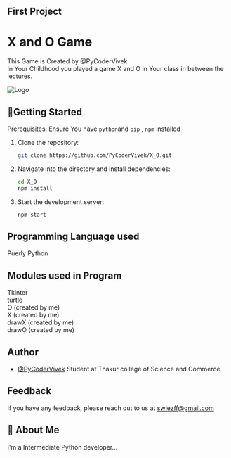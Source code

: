 
## First Project 

# X and O Game

This Game is Created by @PyCoderVivek \
In Your Childhood you played a game X and O in Your class 
in between the lectures. 





![Logo](https://play-lh.googleusercontent.com/lvaVZw8V4U8Ki-1-VQXWWU-bwDqrx1sA2_-8lJv07e3RMAZZyHOTOC_-9ISm8wpiQxNt)

## 🚀Getting Started
Prerequisites:
Ensure You have `python`and `pip` , `npm` installed
1. Clone the repository:

   ```bash
   git clone https://github.com/PyCoderVivek/X_O.git
   ```

2. Navigate into the directory and install dependencies:

   ```bash
   cd X_O
   npm install
   ```

3. Start the development server:
   ```bash
   npm start
   ```
## Programming Language used
Puerly Python 
## Modules used in Program 

Tkinter \
turtle\
O (created by me)\
X (created by me)\
drawX (created by me)\
drawO (created by me)


## Author

- [@PyCoderVivek](https://www.github.com/PyCoderVivek)
Student at Thakur college of Science and Commerce


## Feedback

If you have any feedback, please reach out to us at swiezff@gmail.com


## 🚀 About Me
I'm a Intermediate Python developer...

